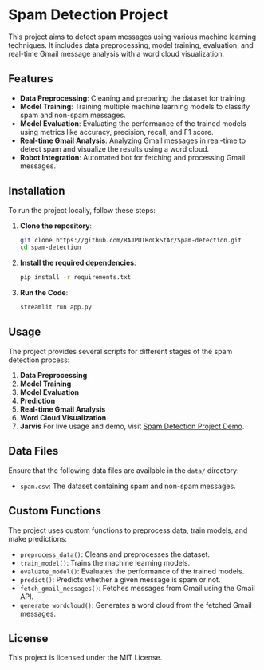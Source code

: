 # Spam Detection Project

This project aims to detect spam messages using various machine learning techniques. It includes data preprocessing, model training, evaluation, and real-time Gmail message analysis with a word cloud visualization.

## Features

- **Data Preprocessing**: Cleaning and preparing the dataset for training.
- **Model Training**: Training multiple machine learning models to classify spam and non-spam messages.
- **Model Evaluation**: Evaluating the performance of the trained models using metrics like accuracy, precision, recall, and F1 score.
- **Real-time Gmail Analysis**: Analyzing Gmail messages in real-time to detect spam and visualize the results using a word cloud.
- **Robot Integration**: Automated bot for fetching and processing Gmail messages.

## Installation

To run the project locally, follow these steps:

1. **Clone the repository**:
    ```bash
    git clone https://github.com/RAJPUTRoCkStAr/Spam-detection.git
    cd spam-detection
    ```

2. **Install the required dependencies**:
    ```bash
    pip install -r requirements.txt
    ```

3. **Run the Code**:
    ```bash
    streamlit run app.py
    ```



## Usage

The project provides several scripts for different stages of the spam detection process:

1. **Data Preprocessing**
2. **Model Training**
3. **Model Evaluation**
4. **Prediction**
5. **Real-time Gmail Analysis**
6. **Word Cloud Visualization**
7. **Jarvis**
For live usage and demo, visit [Spam Detection Project Demo](https://spam-detection-ml.streamlit.app/).


## Data Files

Ensure that the following data files are available in the `data/` directory:

- `spam.csv`: The dataset containing spam and non-spam messages.

## Custom Functions

The project uses custom functions to preprocess data, train models, and make predictions:

- `preprocess_data()`: Cleans and preprocesses the dataset.
- `train_model()`: Trains the machine learning models.
- `evaluate_model()`: Evaluates the performance of the trained models.
- `predict()`: Predicts whether a given message is spam or not.
- `fetch_gmail_messages()`: Fetches messages from Gmail using the Gmail API.
- `generate_wordcloud()`: Generates a word cloud from the fetched Gmail messages.

## License

This project is licensed under the MIT License.

